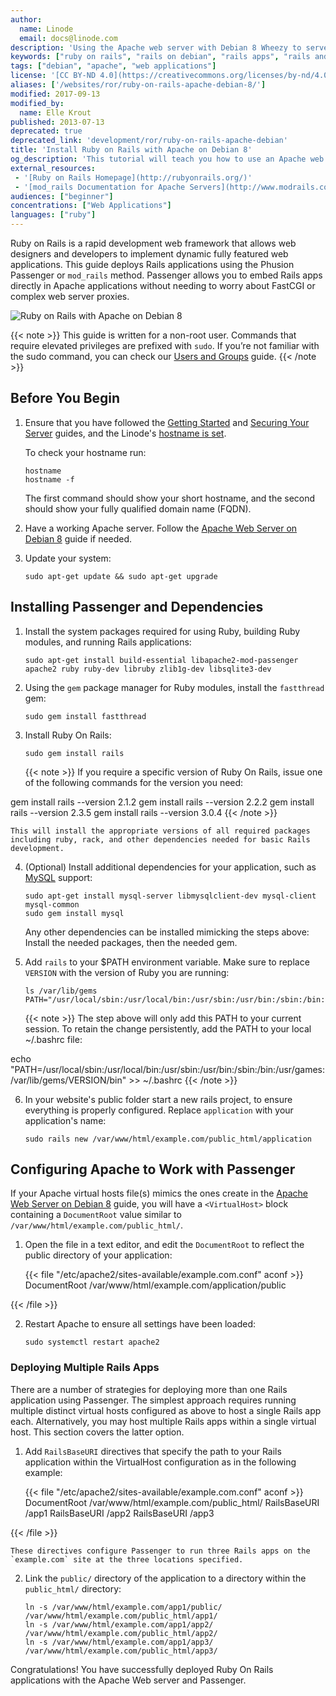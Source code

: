 ```yaml
---
author:
  name: Linode
  email: docs@linode.com
description: 'Using the Apache web server with Debian 8 Wheezy to serve Ruby on Rails applications.'
keywords: ["ruby on rails", "rails on debian", "rails apps", "rails and apache"]
tags: ["debian", "apache", "web applications"]
license: '[CC BY-ND 4.0](https://creativecommons.org/licenses/by-nd/4.0)'
aliases: ['/websites/ror/ruby-on-rails-apache-debian-8/']
modified: 2017-09-13
modified_by:
  name: Elle Krout
published: 2013-07-13
deprecated: true
deprecated_link: 'development/ror/ruby-on-rails-apache-debian'
title: 'Install Ruby on Rails with Apache on Debian 8'
og_description: 'This tutorial will teach you how to use an Apache web server with Debian 8 to serve Ruby on Rails applications'
external_resources:
 - '[Ruby on Rails Homepage](http://rubyonrails.org/)'
 - '[mod_rails Documentation for Apache Servers](http://www.modrails.com/documentation/Users%20guide%20Apache.html)'
audiences: ["beginner"]
concentrations: ["Web Applications"]
languages: ["ruby"]
---
```


Ruby on Rails is a rapid development web framework that allows web designers and developers to implement dynamic fully featured web applications. This guide deploys Rails applications using the Phusion Passenger or `mod_rails` method. Passenger allows you to embed Rails apps directly in Apache applications without needing to worry about FastCGI or complex web server proxies.

![Ruby on Rails with Apache on Debian 8](ruby_on_rails_with_apache_debian_8.png "Ruby on Rails with Apache on Debian 8")

{{< note >}}
This guide is written for a non-root user. Commands that require elevated privileges are prefixed with `sudo`. If you’re not familiar with the sudo command, you can check our [Users and Groups](/docs/tools-reference/linux-users-and-groups/) guide.
{{< /note >}}

## Before You Begin

1.  Ensure that you have followed the [Getting Started](/docs/getting-started/) and [Securing Your Server](/docs/security/securing-your-server/) guides, and the Linode's [hostname is set](/docs/getting-started/#setting-the-hostname).

    To check your hostname run:

        hostname
        hostname -f

    The first command should show your short hostname, and the second should show your fully qualified domain name (FQDN).

2.  Have a working Apache server. Follow the [Apache Web Server on Debian 8](/docs/web-servers/apache/apache-web-server-debian-8/) guide if needed.

3.  Update your system:

        sudo apt-get update && sudo apt-get upgrade


## Installing Passenger and Dependencies

1.  Install the system packages required for using Ruby, building Ruby modules, and running Rails applications:

        sudo apt-get install build-essential libapache2-mod-passenger apache2 ruby ruby-dev libruby zlib1g-dev libsqlite3-dev

2.  Using the `gem` package manager for Ruby modules, install the `fastthread` gem:

        sudo gem install fastthread

3.  Install Ruby On Rails:

        sudo gem install rails

    {{< note >}}
If you require a specific version of Ruby On Rails, issue one of the following commands for the version you need:

gem install rails --version 2.1.2
gem install rails --version 2.2.2
gem install rails --version 2.3.5
gem install rails --version 3.0.4
{{< /note >}}

    This will install the appropriate versions of all required packages including ruby, rack, and other dependencies needed for basic Rails development.

4.  (Optional) Install additional dependencies for your application, such as [MySQL](/docs/databases/mysql/how-to-install-mysql-on-debian-8/) support:

        sudo apt-get install mysql-server libmysqlclient-dev mysql-client mysql-common
        sudo gem install mysql

    Any other dependencies can be installed mimicking the steps above: Install the needed packages, then the needed gem.

5.  Add `rails` to your $PATH environment variable. Make sure to replace `VERSION` with the version of Ruby you are running:

        ls /var/lib/gems
        PATH="/usr/local/sbin:/usr/local/bin:/usr/sbin:/usr/bin:/sbin:/bin:/usr/games:/var/lib/gems/VERSION/bin"

    {{< note >}}
The step above will only add this PATH to your current session. To retain the change persistently, add the PATH to your local \~/.bashrc file:

echo "PATH=/usr/local/sbin:/usr/local/bin:/usr/sbin:/usr/bin:/sbin:/bin:/usr/games:/var/lib/gems/VERSION/bin" >> ~/.bashrc
{{< /note >}}

6.  In your website's public folder start a new rails project, to ensure everything is properly configured. Replace `application` with your application's name:

        sudo rails new /var/www/html/example.com/public_html/application


## Configuring Apache to Work with Passenger

If your Apache virtual hosts file(s) mimics the ones create in the [Apache Web Server on Debian 8](/docs/web-servers/apache/apache-web-server-debian-8/) guide, you will have a `<VirtualHost>` block containing a `DocumentRoot` value similar to `/var/www/html/example.com/public_html/`.

1.  Open the file in a text editor, and edit the `DocumentRoot` to reflect the public directory of your application:

    {{< file "/etc/apache2/sites-available/example.com.conf" aconf >}}
DocumentRoot /var/www/html/example.com/application/public

{{< /file >}}


2.  Restart Apache to ensure all settings have been loaded:

        sudo systemctl restart apache2


### Deploying Multiple Rails Apps

There are a number of strategies for deploying more than one Rails application using Passenger. The simplest approach requires running multiple distinct virtual hosts configured as above to host a single Rails app each. Alternatively, you may host multiple Rails apps within a single virtual host. This section covers the latter option.

1.  Add `RailsBaseURI` directives that specify the path to your Rails application within the VirtualHost configuration as in the following example:

    {{< file "/etc/apache2/sites-available/example.com.conf" aconf >}}
DocumentRoot /var/www/html/example.com/public_html/
RailsBaseURI /app1
RailsBaseURI /app2
RailsBaseURI /app3

{{< /file >}}


    These directives configure Passenger to run three Rails apps on the `example.com` site at the three locations specified.

2.  Link the `public/` directory of the application to a directory within the `public_html/` directory:

        ln -s /var/www/html/example.com/app1/public/ /var/www/html/example.com/public_html/app1/
        ln -s /var/www/html/example.com/app1/app2/ /var/www/html/example.com/public_html/app2/
        ln -s /var/www/html/example.com/app1/app3/ /var/www/html/example.com/public_html/app3/

Congratulations! You have successfully deployed Ruby On Rails applications with the Apache Web server and Passenger.

